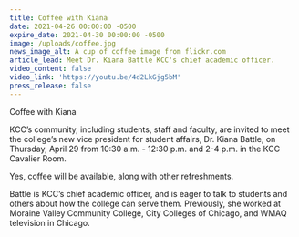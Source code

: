 ```yaml
---
title: Coffee with Kiana
date: 2021-04-26 00:00:00 -0500
expire_date: 2021-04-30 00:00:00 -0500
image: /uploads/coffee.jpg
news_image_alt: A cup of coffee image from flickr.com
article_lead: Meet Dr. Kiana Battle KCC's chief academic officer.
video_content: false
video_link: 'https://youtu.be/4d2LkGjg5bM'
press_release: false
---
```

Coffee with Kiana

KCC’s community, including students, staff and faculty, are invited to meet the college’s new vice president for student affairs, Dr. Kiana Battle, on Thursday, April 29 from 10:30 a.m. - 12:30 p.m. and 2-4 p.m. in the KCC Cavalier Room.

Yes, coffee will be available, along with other refreshments.

Battle is KCC’s chief academic officer, and is eager to talk to students and others about how the college can serve them. Previously, she worked at Moraine Valley Community College, City Colleges of Chicago, and WMAQ television in Chicago.
